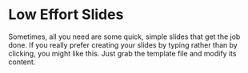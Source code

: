 # Low Effort Slides

Sometimes, all you need are some quick, simple slides that get the job done.
If you really prefer creating your slides by typing rather than by clicking, you might like this.
Just grab the template file and modify its content.
